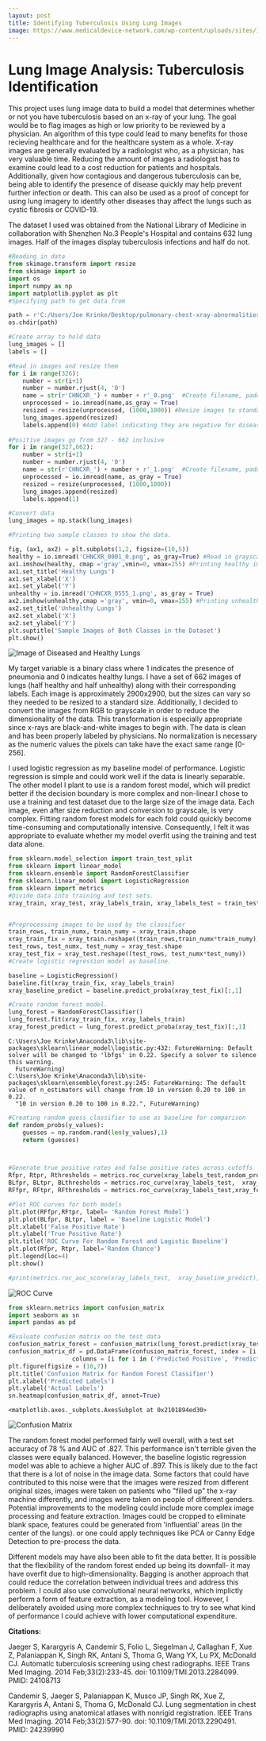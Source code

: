 ```yaml
---
layout: post
title: Identifying Tuberculosis Using Lung Images
image: https://www.medicaldevice-network.com/wp-content/uploads/sites/11/2019/10/shutterstock_1117647020.jpg
---
```

# Lung Image Analysis: Tuberculosis Identification

This project uses lung image data to build a model that determines whether or not you have tuberculosis based on an x-ray of your lung. The goal would be to flag images as high or low priority to be reviewed by a physician. An algorithm of this type could lead to many benefits for those recieving healthcare and for the healthcare system as a whole. X-ray images are generally evaluated by a radiologist who, as a physician, has very valuable time. Reducing the amount of images a radiologist has to examine could lead to a cost reduction for patients and hospitals. Additionally, given how contagious and dangerous tuberculosis can be, being able to identify the presence of disease quickly may help prevent further infection or death. This can also be used as a proof of concept for using lung imagery to identify other diseases thay affect the lungs such as cystic fibrosis or COVID-19.

The dataset I used was obtained from the National Library of Medicine in collaboration with Shenzhen No.3 People's Hospital and contains 632 lung images. Half of the images display tuberculosis infections and half do not.


```python
#Reading in data
from skimage.transform import resize
from skimage import io
import os 
import numpy as np
import matplotlib.pyplot as plt
#Specifying path to get data from 

path = r'C:/Users/Joe Krinke/Desktop/pulmonary-chest-xray-abnormalities/ChinaSet_AllFiles/ChinaSet_AllFiles/CXR_png/'
os.chdir(path)

#Create array to hold data
lung_images = []
labels = []

#Read in images and resize them
for i in range(326):
    number = str(i+1)
    number = number.rjust(4, '0')
    name = str(r'CHNCXR_') + number + r'_0.png'  #Create filename, padding the number in the center to match the format.[CHNCXR_0001_0] Last 0 indicates no disease.  
    unprocessed = io.imread(name,as_gray = True)
    resized = resize(unprocessed, (1000,1000)) #Resize images to standard size
    lung_images.append(resized)
    labels.append(0) #Add label indicating they are negative for disease. 
    
#Positive images go from 327 - 662 inclusive
for i in range(327,662):
    number = str(i+1)
    number = number.rjust(4, '0')
    name = str(r'CHNCXR_') + number + r'_1.png'  #Create filename, padding the number in the center to match the format.[CHNCXR_0001_1] Last 1 indicates disease.  
    unprocessed = io.imread(name, as_gray = True)
    resized = resize(unprocessed, (1000,1000))
    lung_images.append(resized)
    labels.append(1) 

#Convert data
lung_images = np.stack(lung_images)
```


```python
#Printing two sample classes to show the data. 

fig, (ax1, ax2) = plt.subplots(1,2, figsize=(10,5)) 
healthy = io.imread('CHNCXR_0001_0.png', as_gray=True) #Read in grayscale images
ax1.imshow(healthy, cmap ='gray',vmin=0, vmax=255) #Printing healthy image
ax1.set_title('Healthy Lungs')
ax1.set_xlabel('X')
ax1.set_ylabel('Y')
unhealthy = io.imread('CHNCXR_0555_1.png', as_gray = True)
ax2.imshow(unhealthy,cmap ='gray', vmin=0, vmax=255) #Printing unhealthy image
ax2.set_title('Unhealthy Lungs')
ax2.set_xlabel('X')
ax2.set_ylabel('Y')
plt.suptitle('Sample Images of Both Classes in the Dataset')
plt.show()
```


![Image of Diseased and Healthy Lungs](https://raw.githubusercontent.com/joekrinke15/JoeKrinke15.github.io/master/img/LungSamplePictures.PNG)



My target variable is a binary class where 1 indicates the presence of pneumonia and 0 indicates healthy lungs. I have a set of 662 images of lungs (half healthy and half unhealthy) along with their corresponding labels. Each image is approximately 2900x2900, but the sizes can vary so they needed to be resized to a standard size. Additionally, I decided to convert the images from RGB to grayscale in order to reduce the dimensionality of the data. This transformation is especially appropriate since x-rays are black-and-white images to begin with. The data is clean and has been properly labeled by physicians. No normalization is necessary as the numeric values the pixels can take have the exact same range [0-256].


I used logistic regression as my baseline model of performance. Logistic regression is simple and could work well if the data is linearly separable. The other model I plant to use is a random forest model, which will predict better if the decision boundary is more complex and non-linear.I chose to use a training and test dataset due to the large size of the image data. Each image, even after size reduction and conversion to grayscale, is very complex. Fitting random forest models for each fold could quickly become time-consuming and computationally intensive. Consequently, I felt it was appropriate to evaluate whether my model overfit using the training and test data alone.


```python
from sklearn.model_selection import train_test_split
from sklearn import linear_model
from sklearn.ensemble import RandomForestClassifier
from sklearn.linear_model import LogisticRegression
from sklearn import metrics
#Divide data into training and test sets. 
xray_train, xray_test, xray_labels_train, xray_labels_test = train_test_split(lung_images, labels, test_size=0.20, random_state=42)
```


```python

#Preprocessing images to be used by the classifier
train_rows, train_numx, train_numy = xray_train.shape
xray_train_fix = xray_train.reshape((train_rows,train_numx*train_numy))
test_rows, test_numx, test_numy = xray_test.shape
xray_test_fix = xray_test.reshape((test_rows, test_numx*test_numy))
#Create logistic regression model as baseline. 

baseline = LogisticRegression()
baseline.fit(xray_train_fix, xray_labels_train)
xray_baseline_predict = baseline.predict_proba(xray_test_fix)[:,1]

#Create random forest model. 
lung_forest = RandomForestClassifier()
lung_forest.fit(xray_train_fix, xray_labels_train)
xray_forest_predict = lung_forest.predict_proba(xray_test_fix)[:,1]

```

    C:\Users\Joe Krinke\Anaconda3\lib\site-packages\sklearn\linear_model\logistic.py:432: FutureWarning: Default solver will be changed to 'lbfgs' in 0.22. Specify a solver to silence this warning.
      FutureWarning)
    C:\Users\Joe Krinke\Anaconda3\lib\site-packages\sklearn\ensemble\forest.py:245: FutureWarning: The default value of n_estimators will change from 10 in version 0.20 to 100 in 0.22.
      "10 in version 0.20 to 100 in 0.22.", FutureWarning)
    


```python
#Creating random guess classifier to use as baseline for comparison
def random_probs(y_values):
    guesses = np.random.rand(len(y_values),1)
    return (guesses)
```


```python


#Generate true positive rates and false positive rates across cutoffs
Rfpr, Rtpr, Rthresholds = metrics.roc_curve(xray_labels_test,random_probs(xray_labels_test))
BLfpr, BLtpr, BLthresholds = metrics.roc_curve(xray_labels_test,  xray_baseline_predict)
RFfpr, RFtpr, RFthresholds = metrics.roc_curve(xray_labels_test,xray_forest_predict)

#Plot ROC curves for both models
plt.plot(RFfpr,RFtpr, label= 'Random Forest Model')
plt.plot(BLfpr, BLtpr, label = 'Baseline Logistic Model')
plt.xlabel('False Positive Rate')
plt.ylabel('True Positive Rate')
plt.title('ROC Curve For Random Forest and Logistic Baseline')
plt.plot(Rfpr, Rtpr, label='Random Chance')
plt.legend(loc=4)
plt.show()

#print(metrics.roc_auc_score(xray_labels_test,  xray_baseline_predict),metrics.roc_auc_score(xray_labels_test,  xray_forest_predict ))
```


![ROC Curve](https://raw.githubusercontent.com/joekrinke15/JoeKrinke15.github.io/master/img/ROC_Curve.PNG)



```python
from sklearn.metrics import confusion_matrix
import seaborn as sn
import pandas as pd

#Evaluate confusion matrix on the test data
confusion_matrix_forest = confusion_matrix(lung_forest.predict(xray_test_fix), xray_labels_test)
confusion_matrix_df = pd.DataFrame(confusion_matrix_forest, index = [i for i in ('Positive', 'Negative')],
                  columns = [i for i in ('Predicted Positive', 'Predicted Negative') ])
plt.figure(figsize = (10,7))
plt.title('Confusion Matrix for Random Forest Classifier')
plt.xlabel('Predicted Labels')
plt.ylabel('Actual Labels')
sn.heatmap(confusion_matrix_df, annot=True)

```




    <matplotlib.axes._subplots.AxesSubplot at 0x2101894ed30>




![Confusion Matrix](https://raw.githubusercontent.com/joekrinke15/JoeKrinke15.github.io/master/img/ConfusionMatrix.PNG)


The random forest model performed fairly well overall, with a test set accuracy of 78 % and AUC of .827. This performance isn't terrible given the classes were equally balanced. However, the baseline logistic regression model was able to achieve a higher AUC of .897. This is likely due to the fact that there is a lot of noise in the image data. Some factors that could have contributed to this noise were that the images were resized from different original sizes, images were taken on patients who "filled up" the x-ray machine differently, and images were taken on people of different genders. Potential improvements to the modeling could include more complex image processing and feature extraction. Images could be cropped to eliminate blank space, features could be generated from 'influential' areas (in the center of the lungs). or one could apply techniques like PCA or Canny Edge Detection to pre-process the data. 

Different models may have also been able to fit the data better. It is possible that the flexibility of the random forest ended up being its downfall- it may have overfit due to high-dimensionality. Bagging is another approach that could reduce the correlation between individual trees and address this problem. I could also use convolutional neural networks, which implictly perform a form of feature extraction, as a modeling tool. However, I deliberately avoided using more complex techniques to try to see what kind of performance I could achieve with lower computational expenditure. 



**Citations:**

Jaeger S, Karargyris A, Candemir S, Folio L, Siegelman J, Callaghan F, Xue Z, Palaniappan K, Singh RK, Antani S, Thoma G, Wang YX, Lu PX, McDonald CJ.  Automatic tuberculosis screening using chest radiographs. IEEE Trans Med Imaging. 2014 Feb;33(2):233-45. doi: 10.1109/TMI.2013.2284099. PMID: 24108713

Candemir S, Jaeger S, Palaniappan K, Musco JP, Singh RK, Xue Z, Karargyris A, Antani S, Thoma G, McDonald CJ. Lung segmentation in chest radiographs using anatomical atlases with nonrigid registration. IEEE Trans Med Imaging. 2014 Feb;33(2):577-90. doi: 10.1109/TMI.2013.2290491. PMID: 24239990
